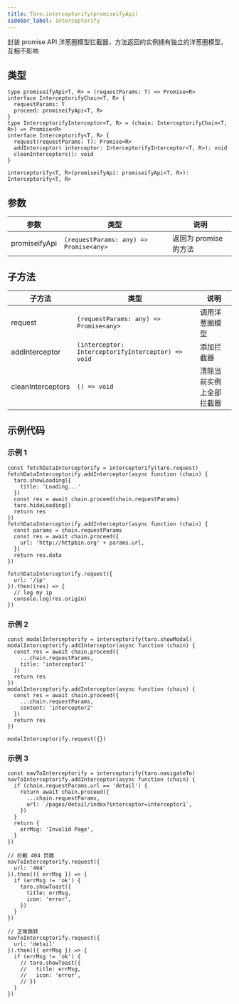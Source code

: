```yaml
---
title: Taro.interceptorify(promiseifyApi)
sidebar_label: interceptorify
---
```


封装 promise API 洋葱圈模型拦截器，方法返回的实例拥有独立的洋葱圈模型，互相不影响

## 类型

```tsx
type promiseifyApi<T, R> = (requestParams: T) => Promise<R>
interface InterceptorifyChain<T, R> {
  requestParams: T
  proceed: promiseifyApi<T, R>
}
type InterceptorifyInterceptor<T, R> = (chain: InterceptorifyChain<T, R>) => Promise<R>
interface Interceptorify<T, R> {
  request(requestParams: T): Promise<R>
  addInterceptor( interceptor: InterceptorifyInterceptor<T, R>): void
  cleanInterceptors(): void
}

interceptorify<T, R>(promiseifyApi: promiseifyApi<T, R>): Interceptorify<T, R>
```

## 参数

| 参数 | 类型 | 说明 |
| --- | --- | --- |
| promiseifyApi | `(requestParams: any) => Promise<any>` | 返回为 promise 的方法 |

## 子方法

| 子方法 | 类型 | 说明 |
| --- | --- | --- |
| request | `(requestParams: any) => Promise<any>` | 调用洋葱圈模型 |
| addInterceptor | `(interceptor: InterceptorifyInterceptor) => void` | 添加拦截器 |
| cleanInterceptors | `() => void` | 清除当前实例上全部拦截器 |

## 示例代码

### 示例 1

```tsx
const fetchDataInterceptorify = interceptorify(taro.request)
fetchDataInterceptorify.addInterceptor(async function (chain) {
  taro.showLoading({
    title: 'Loading...'
  })
  const res = await chain.proceed(chain.requestParams)
  taro.hideLoading()
  return res
})
fetchDataInterceptorify.addInterceptor(async function (chain) {
  const params = chain.requestParams
  const res = await chain.proceed({
    url: 'http://httpbin.org' + params.url,
  })
  return res.data
})

fetchDataInterceptorify.request({
  url: '/ip'
}).then((res) => {
  // log my ip
  console.log(res.origin)
})
```

### 示例 2

```tsx
const modalInterceptorify = interceptorify(taro.showModal)
modalInterceptorify.addInterceptor(async function (chain) {
  const res = await chain.proceed({
    ...chain.requestParams,
    title: 'interceptor1'
  })
  return res
})
modalInterceptorify.addInterceptor(async function (chain) {
  const res = await chain.proceed({
    ...chain.requestParams,
    content: 'interceptor2'
  })
  return res
})

modalInterceptorify.request({})
```

### 示例 3

```tsx
const navToInterceptorify = interceptorify(taro.navigateTo)
navToInterceptorify.addInterceptor(async function (chain) {
  if (chain.requestParams.url == 'detail') {
    return await chain.proceed({
      ...chain.requestParams,
      url: `/pages/detail/index?interceptor=interceptor1`,
    })
  }
  return {
    errMsg: 'Invalid Page',
  }
})

// 拦截 404 页面
navToInterceptorify.request({
  url: '404'
}).then(({ errMsg }) => {
  if (errMsg != 'ok') {
    taro.showToast({
      title: errMsg,
      icon: 'error',
    })
  }
})

// 正常跳转
navToInterceptorify.request({
  url: 'detail'
}).then(({ errMsg }) => {
  if (errMsg != 'ok') {
    // taro.showToast({
    //   title: errMsg,
    //   icon: 'error',
    // })
  }
})
```